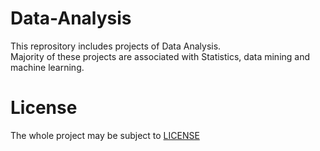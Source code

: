 # Data-Analysis
This reprository includes projects of Data Analysis.  
Majority of these projects are associated with Statistics, data mining and machine learning.

# License
The whole project may be subject to [LICENSE](LICENSE)
